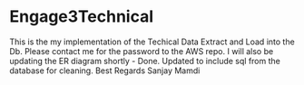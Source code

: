 # Engage3Technical
This is the my implementation of the Techical Data Extract and Load into the Db. Please contact me for the password to the AWS repo. 
I will also be updating the ER diagram shortly - Done. Updated to include sql from the database for cleaning.
Best Regards
Sanjay Mamdi 
